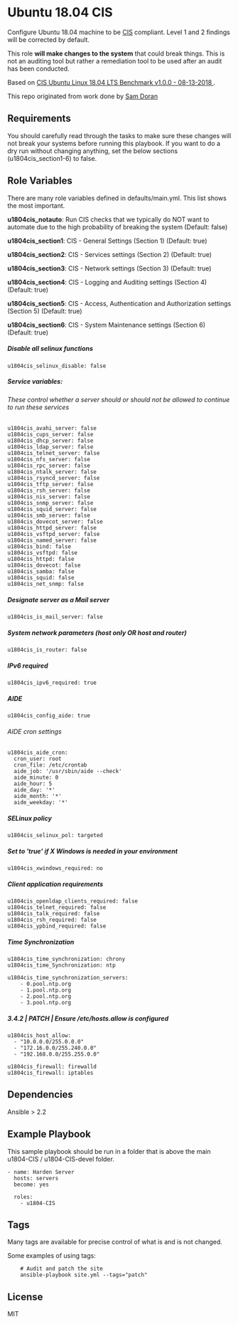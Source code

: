 Ubuntu 18.04 CIS
================

Configure Ubuntu 18.04 machine to be [CIS](https://www.cisecurity.org/cis-benchmarks/) compliant. Level 1 and 2 findings will be corrected by default.

This role **will make changes to the system** that could break things. This is not an auditing tool but rather a remediation tool to be used after an audit has been conducted.

Based on [CIS Ubuntu Linux 18.04 LTS Benchmark v1.0.0 - 08-13-2018 ](https://workbench.cisecurity.org/benchmarks/639).

This repo originated from work done by [Sam Doran](https://github.com/samdoran/ansible-role-stig)

Requirements
------------

You should carefully read through the tasks to make sure these changes will not break your systems before running this playbook.
If you want to do a dry run without changing anything, set the below sections (u1804cis_section1-6) to false. 

Role Variables
--------------
There are many role variables defined in defaults/main.yml. This list shows the most important.

**u1804cis_notauto**: Run CIS checks that we typically do NOT want to automate due to the high probability of breaking the system (Default: false)

**u1804cis_section1**: CIS - General Settings (Section 1) (Default: true)

**u1804cis_section2**: CIS - Services settings (Section 2) (Default: true)

**u1804cis_section3**: CIS - Network settings (Section 3) (Default: true)

**u1804cis_section4**: CIS - Logging and Auditing settings (Section 4) (Default: true)

**u1804cis_section5**: CIS - Access, Authentication and Authorization settings (Section 5) (Default: true)

**u1804cis_section6**: CIS - System Maintenance settings (Section 6) (Default: true)  

##### Disable all selinux functions
`u1804cis_selinux_disable: false`

##### Service variables:
###### These control whether a server should or should not be allowed to continue to run these services

```
u1804cis_avahi_server: false  
u1804cis_cups_server: false  
u1804cis_dhcp_server: false  
u1804cis_ldap_server: false  
u1804cis_telnet_server: false  
u1804cis_nfs_server: false  
u1804cis_rpc_server: false  
u1804cis_ntalk_server: false  
u1804cis_rsyncd_server: false  
u1804cis_tftp_server: false  
u1804cis_rsh_server: false  
u1804cis_nis_server: false  
u1804cis_snmp_server: false  
u1804cis_squid_server: false  
u1804cis_smb_server: false  
u1804cis_dovecot_server: false  
u1804cis_httpd_server: false  
u1804cis_vsftpd_server: false  
u1804cis_named_server: false  
u1804cis_bind: false  
u1804cis_vsftpd: false  
u1804cis_httpd: false  
u1804cis_dovecot: false  
u1804cis_samba: false  
u1804cis_squid: false  
u1804cis_net_snmp: false  
```  

##### Designate server as a Mail server
`u1804cis_is_mail_server: false`


##### System network parameters (host only OR host and router)
`u1804cis_is_router: false`  


##### IPv6 required
`u1804cis_ipv6_required: true`  


##### AIDE
`u1804cis_config_aide: true`

###### AIDE cron settings
```
u1804cis_aide_cron:
  cron_user: root
  cron_file: /etc/crontab
  aide_job: '/usr/sbin/aide --check'
  aide_minute: 0
  aide_hour: 5
  aide_day: '*'
  aide_month: '*'
  aide_weekday: '*'  
```

##### SELinux policy
`u1804cis_selinux_pol: targeted` 


##### Set to 'true' if X Windows is needed in your environment
`u1804cis_xwindows_required: no` 


##### Client application requirements
```
u1804cis_openldap_clients_required: false 
u1804cis_telnet_required: false 
u1804cis_talk_required: false  
u1804cis_rsh_required: false 
u1804cis_ypbind_required: false 
```

##### Time Synchronization
```
u1804cis_time_synchronization: chrony
u1804cis_time_Synchronization: ntp

u1804cis_time_synchronization_servers:
    - 0.pool.ntp.org
    - 1.pool.ntp.org
    - 2.pool.ntp.org
    - 3.pool.ntp.org  
```  
  
##### 3.4.2 | PATCH | Ensure /etc/hosts.allow is configured
```
u1804cis_host_allow:
  - "10.0.0.0/255.0.0.0"  
  - "172.16.0.0/255.240.0.0"  
  - "192.168.0.0/255.255.0.0"    
```  

```
u1804cis_firewall: firewalld
u1804cis_firewall: iptables
``` 
  

Dependencies
------------

Ansible > 2.2

Example Playbook
-------------------------

This sample playbook should be run in a folder that is above the main u1804-CIS / u1804-CIS-devel folder.

```
- name: Harden Server
  hosts: servers
  become: yes

  roles:
    - u1804-CIS
```

Tags
----
Many tags are available for precise control of what is and is not changed.

Some examples of using tags:

```
    # Audit and patch the site
    ansible-playbook site.yml --tags="patch"
```

License
-------

MIT
